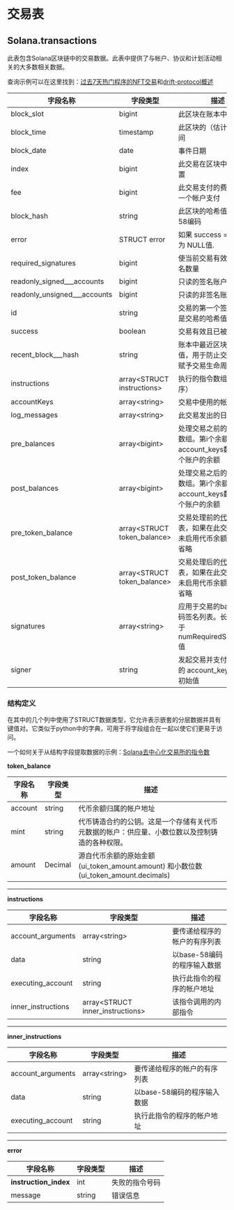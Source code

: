 # 交易表

## Solana.transactions

此表包含Solana区块链中的交易数据。此表中提供了与帐户、协议和计划活动相关的大多数相关数据。

查询示例可以在这里找到：[过去7天热门程序的NFT交易](https://dune.xyz/queries/390720/745376)和[drift-protocol概述](https://dune.xyz/bigz/drift-\(solana\))

| 字段名称                     | 字段类型                   | 描述                                                                                                                                                                                                                           |
| -------------------------------- | ----------------------------- | ------------------------------------------------------------------------------------------------------------------------------------------------------------------------------------------------------------------------------------- |
| block\_slot                      | bigint                        | 此区块在账本中的槽索引                                                                                                                                                                                                |
| block\_time                      | timestamp                     | 此区块的（估计）生成时间                                                                                                                                                                                          |
| block\_date                      | date                          | 事件日期                                                                                                                                                                                                                            |
| index                            | bigint                        | 此交易在区块中的索引位置                                                                                                                                                                                                   |
| fee                              | bigint                        | 此交易支付的费用，由第一个帐户支付                                                                                                                                                                            |
| block\_hash                      | string                        | 此区块的哈希值，base-58编码                                                                                                                                                                                               |
| error                            | STRUCT error                  | 如果 success = true 则为 NULL值.                                                                                                                                                                                                              |
| required\_signatures             | bigint                        | 使当前交易有效所需的签名数量                                                                                                                                                                |
| readonly\_signed\_\_\_accounts   | bigint                        | 只读的签名账户数量                                                                                                                                                        |
| readonly\_unsigned\_\_\_accounts | bigint                        | 只读的非签名账户数量                                                                                                                                                    |
| id                               | string                        | 交易的第一个签名（也就是交易的哈希值）                                                                                                                                                                                               |
| success                          | boolean                       | 交易有效且已被提交                                                                                                                                                                                         |
| recent\_block\_\_\_hash          | string                        | 账本中最近区块的哈希值，用于防止交易重复并赋予交易生命周期                                                                                                                  |
| instructions                     | array\<STRUCT instructions>   | 执行的指令数组（按顺序）                                                                                                                                                                                                    |
| accountKeys                      | array\<string>                | 交易中使用的帐户地址                                                                                                                                                                                             |
| log\_messages                    | array\<string>                | 此交易发出的日志消息                                                                                                                                                                                           |
| pre\_balances                    | array\<bigint>                | 处理交易之前的账户余额数组。第i个余额值就是account\_keys数组中第i个账户的余额                                                                                              |
| post\_balances                   | array\<bigint>                | 处理交易之后的账户余额数组。第i个余额值就是account\_keys数组中第i个账户的余额                                                                                               |
| pre\_token\_balance              | array\<STRUCT token\_balance> | 交易处理前的[代币余额](https://docs.solana.com/developing/clients/jsonrpc-api#token-balances-structure)列表，如果在此交易期间尚未启用代币余额记录，则省略     |
| post\_token\_balance             | array\<STRUCT token\_balance> | 交易处理后的[代币余额](https://docs.solana.com/developing/clients/jsonrpc-api#token-balances-structure)列表，如果在此交易期间尚未启用代币余额记录，则省略     |
| signatures                       | array\<string>                | 应用于交易的base-58编码签名列表。长度总是等于numRequiredSignatures值                                                                                                                               |
| signer                           | string                        | 发起交易并支付交易费用的 account\_keys 数组的初始值                                                                                                                            |

### 结构定义

在其中的几个列中使用了STRUCT数据类型，它允许表示嵌套的分层数据并具有键值对。它类似于python中的字典，可用于将字段组合在一起以使它们更易于访问。

一个如何关于从结构字段提取数据的示例：[Solana去中心化交易所的指令数](https://dune.xyz/queries/416358/794290)

**token\_balance**

| 字段名称   | 字段类型 | 描述                                                                                                                                                                  |
| ------- | --------- | ---------------------------------------------------------------------------------------------------------------------------------------------------------------------------- |
| account | string    | 代币余额归属的帐户地址                                                                                                       |
| mint    | string    | 代币铸造合约的公钥。这是一个存储有关代币元数据的帐户：供应量、小数位数以及控制铸造的各种权限。         |
| amount  | Decimal   | 源自代币余额的原始金额 (ui\_token\_amount.amount) 和小数位数 (ui\_token\_amount.decimals)                                               |

***

**instructions**

| 字段名称               | 字段类型                          | 描述                                                    |
| ------------------- | ---------------------------------- | -------------------------------------------------------------- |
| account\_arguments  | array\<string>                     | 要传递给程序的帐户的有序列表                |
| data                | string                             | 以base-58编码的程序输入数据                         |
| executing\_account  | string                             | 执行此指令的程序的帐户地址 |
| inner\_instructions | array\<STRUCT inner\_instructions> | 该指令调用的内部指令                  |

***

**inner\_instructions**

| 字段名称              | 字段类型      | 描述                                                    |
| ------------------ | -------------- | -------------------------------------------------------------- |
| account\_arguments | array\<string> | 要传递给程序的帐户的有序列表                |
| data               | string         | 以base-58编码的程序输入数据                         |
| executing\_account | string         | 执行此指令的程序的帐户地址        |

***

**error**

| 字段名称                  | 字段类型 | 描述                        |
| ---------------------- | --------- | ---------------------------------- |
| **instruction\_index** | int       | 失败的指令号码 |
| message                | string    | 错误信息                  |

##

